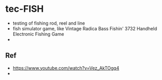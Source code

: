 # tec-FISH
- testing of fishing rod, reel and line
- fish simulator game, like Vintage Radica Bass Fishin' 3732 Handheld Electronic Fishing Game
- 


## Ref
- https://www.youtube.com/watch?v=Vez_AkTOgq4
- 
